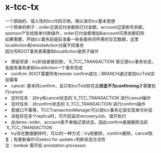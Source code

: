 # x-tcc-tx

一个原始的、侵入性的tcc代码示例，用以演示tcc基本思想</br>
一个简单的例子：order记录应付金额和已付金额，account记录账号余额，sponsor产生给账单付款操作，order已付金额增加&account可用余额扣除<br>
如果需要，开始tcc事务前提前准备一些各服务间所需的交互数据，这里localAction和remoteAction分属不同事务<br>
因为写ROOT事务表需要和localAction是原子操作
<li>预留资源：try阶段直接扣款，`X_TCC_TRANSACTION`表记录tcc事务状态，各服务事务表和localAction一个事务完成</li>
<li>confirm: ROOT需要所有remote confirm成功；BRANCH通过查找tccTxId实现幂等</li>
<li>cancel: 基本同confirm，且只有tccTxId存在且<b>状态不为confirming</b>才需要执行cancel</li>
<li>定时任务：对try和cancel状态的`X_TCC_TRANSACTION`进行cancel操作</li>
<li>定时任务：对confirm状态的`X_TCC_TRANSACTION`进行confirm操作</li>
<li>若接口不幂等，TCCTransactionManager可以锁tcc事务记录实现单次补偿</li>
<li>进程存在多个replica时，可开启延迟recoveryJob，错开执行</li>
<li>此demo: order、account表不单独记录状态，因此confirm直接删除当前`X_TCC_TRANSACTION`</li>
<li>try存在数据删除时，可以的一种方式：try软删除，confirm删除，cancel恢复；有更新操作可select for update+判断状态合法性</li>
注：lombok 需开启 annotation processor